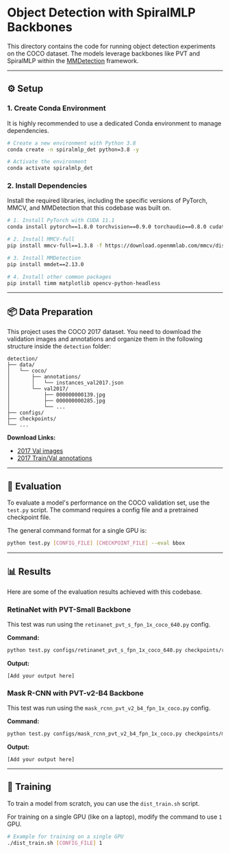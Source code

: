 # Object Detection with SpiralMLP Backbones

This directory contains the code for running object detection experiments on the COCO dataset. The models leverage backbones like PVT and SpiralMLP within the [MMDetection](https://github.com/open-mmlab/mmdetection) framework.

---

## ⚙️ Setup

### 1. Create Conda Environment

It is highly recommended to use a dedicated Conda environment to manage dependencies.
```bash
# Create a new environment with Python 3.8
conda create -n spiralmlp_det python=3.8 -y

# Activate the environment
conda activate spiralmlp_det
```

### 2. Install Dependencies

Install the required libraries, including the specific versions of PyTorch, MMCV, and MMDetection that this codebase was built on.
```bash
# 1. Install PyTorch with CUDA 11.1
conda install pytorch==1.8.0 torchvision==0.9.0 torchaudio==0.8.0 cudatoolkit=11.1 -c pytorch -c conda-forge -y

# 2. Install MMCV-full
pip install mmcv-full==1.3.8 -f https://download.openmmlab.com/mmcv/dist/cu111/torch1.8.0/index.html

# 3. Install MMDetection
pip install mmdet==2.13.0

# 4. Install other common packages
pip install timm matplotlib opencv-python-headless
```

---

## 📦 Data Preparation

This project uses the COCO 2017 dataset. You need to download the validation images and annotations and organize them in the following structure inside the `detection` folder:
```
detection/
├── data/
│   └── coco/
│       ├── annotations/
│       │   └── instances_val2017.json
│       └── val2017/
│           ├── 000000000139.jpg
│           ├── 000000000285.jpg
│           └── ...
├── configs/
├── checkpoints/
└── ...
```

**Download Links:**
* [2017 Val images](http://images.cocodataset.org/zips/val2017.zip)
* [2017 Train/Val annotations](http://images.cocodataset.org/annotations/annotations_trainval2017.zip)

---

## 🚀 Evaluation

To evaluate a model's performance on the COCO validation set, use the `test.py` script. The command requires a config file and a pretrained checkpoint file.

The general command format for a single GPU is:
```bash
python test.py [CONFIG_FILE] [CHECKPOINT_FILE] --eval bbox
```

---

## 📊 Results

Here are some of the evaluation results achieved with this codebase.

### RetinaNet with PVT-Small Backbone

This test was run using the `retinanet_pvt_s_fpn_1x_coco_640.py` config.

**Command:**
```bash
python test.py configs/retinanet_pvt_s_fpn_1x_coco_640.py checkpoints/retinanet_pvt_s_fpn_1x_coco_640.pth --eval bbox
```

**Output:**
```
[Add your output here]
```

### Mask R-CNN with PVT-v2-B4 Backbone

This test was run using the `mask_rcnn_pvt_v2_b4_fpn_1x_coco.py` config.

**Command:**
```bash
python test.py configs/mask_rcnn_pvt_v2_b4_fpn_1x_coco.py checkpoints/mask_rcnn_pvt_v2_b4_fpn_1x_coco.pth --eval bbox
```

**Output:**
```
[Add your output here]
```

---

## 🚂 Training

To train a model from scratch, you can use the `dist_train.sh` script.

For training on a single GPU (like on a laptop), modify the command to use `1` GPU.
```bash
# Example for training on a single GPU
./dist_train.sh [CONFIG_FILE] 1
```
